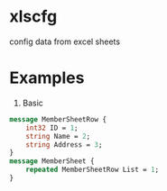 # xlscfg

config data from excel sheets

# Examples

1. Basic
```protobuf
message MemberSheetRow {
    int32 ID = 1;
    string Name = 2;
    string Address = 3;
}
message MemberSheet {
    repeated MemberSheetRow List = 1;
}
```

